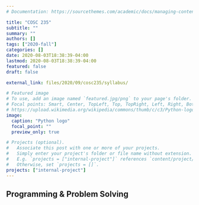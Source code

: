 ```yaml
---
# Documentation: https://sourcethemes.com/academic/docs/managing-content/

title: "COSC 235"
subtitle: ""
summary: ""
authors: []
tags: ["2020-fall"]
categories: []
date: 2020-08-03T18:38:39-04:00
lastmod: 2020-08-03T18:38:39-04:00
featured: false
draft: false

external_link: files/2020/09/cosc235/syllabus/

# Featured image
# To use, add an image named `featured.jpg/png` to your page's folder.
# Focal points: Smart, Center, TopLeft, Top, TopRight, Left, Right, BottomLeft, Bottom, BottomRight.
# https://upload.wikimedia.org/wikipedia/commons/thumb/c/c3/Python-logo-notext.svg/1024px-Python-logo-notext.svg.png
image:
  caption: "Python logo"
  focal_point: ""
  preview_only: true

# Projects (optional).
#   Associate this post with one or more of your projects.
#   Simply enter your project's folder or file name without extension.
#   E.g. `projects = ["internal-project"]` references `content/project/deep-learning/index.md`.
#   Otherwise, set `projects = []`.
projects: ["internal-project"]
---
```


## Programming & Problem Solving
